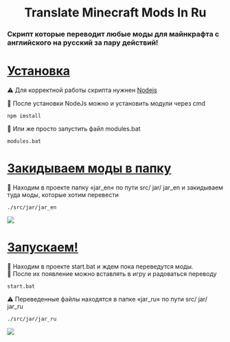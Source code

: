 <h1 align="center">Translate Minecraft Mods In Ru</h1>
<h3>Скрипт которые переводит любые моды для майнкрафта с английского на русский за пару действий!<h3/>
  
# [Установка](https://silent-lad.github.io/Vue2BaremetricsCalendar/#/)
<p >⚠️   Для корректной работы скрипта нужнен <a href="https://nodejs.org/en/download/prebuilt-installer">Nodejs</a></p>
<p >🎉 После установки NodeJs можно и установить модули через cmd</p>

`npm imstall`
<p >🎉 Или же просто запустить файл modules.bat</p>

`modules.bat`

# [Закидываем моды в папку](https://silent-lad.github.io/Vue2BaremetricsCalendar/#/)
<p >🔎 Находим в проекте папку «jar_en« по пути src/ jar/ jar_en и закидываем туда моды, которые хотим перевести</p>

`./src/jar/jar_en`

<img align="center"  src="https://github.com/T0mkaq/TranslateMinecraftModsInRu/assets/89329217/21b333ea-2bd6-4fda-86d9-e845e45384f9?style=flat">

# [Запускаем!](https://silent-lad.github.io/Vue2BaremetricsCalendar/#/)
<p>🔎 Находим в проекте start.bat и ждем пока переведутся моды.<br/>🎉 После их появление можно вставлять в игру и радоваться переводу</p>

`start.bat`

<p>⚠️  Переведенные файлы находятся в папке «jar_ru« по пути src/ jar/ jar_ru</p>

`./src/jar/jar_ru`

<img align="center"  src="https://github.com/T0mkaq/TranslateMinecraftModsInRu/assets/89329217/87de7e8e-521f-486b-84f5-b3f860e09a71?style=flat">
